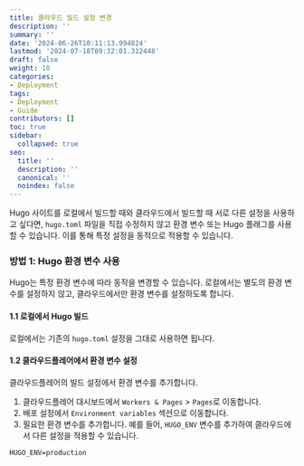 ```yaml
---
title: 클라우드 빌드 설정 변경
description: ''
summary: ''
date: '2024-06-26T10:11:13.994824'
lastmod: '2024-07-18T09:32:01.312448'
draft: false
weight: 10
categories:
- Deployment
tags:
- Deployment
- Guide
contributors: []
toc: true
sidebar:
  collapsed: true
seo:
  title: ''
  description: ''
  canonical: ''
  noindex: false
---
```

Hugo 사이트를 로컬에서 빌드할 때와 클라우드에서 빌드할 때 서로 다른 설정을 사용하고 싶다면, `hugo.toml` 파일을 직접 수정하지 않고 환경 변수 또는 Hugo 플래그를 사용할 수 있습니다. 이를 통해 특정 설정을 동적으로 적용할 수 있습니다.

### 방법 1: Hugo 환경 변수 사용

Hugo는 특정 환경 변수에 따라 동작을 변경할 수 있습니다. 로컬에서는 별도의 환경 변수를 설정하지 않고, 클라우드에서만 환경 변수를 설정하도록 합니다.

#### 1.1 로컬에서 Hugo 빌드

로컬에서는 기존의 `hugo.toml` 설정을 그대로 사용하면 됩니다.

#### 1.2 클라우드플레어에서 환경 변수 설정

클라우드플레어의 빌드 설정에서 환경 변수를 추가합니다.

1. 클라우드플레어 대시보드에서 `Workers & Pages` > `Pages`로 이동합니다.
2. 배포 설정에서 `Environment variables` 섹션으로 이동합니다.
3. 필요한 환경 변수를 추가합니다. 예를 들어, `HUGO_ENV` 변수를 추가하여 클라우드에서 다른 설정을 적용할 수 있습니다.

```Pages
HUGO_ENV=production
```
